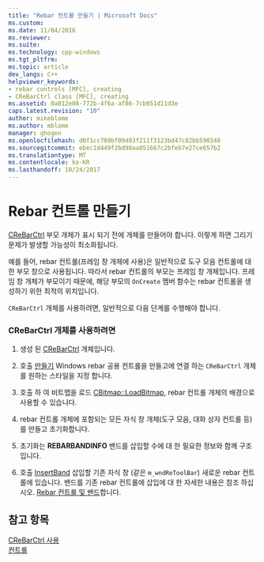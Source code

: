 ```yaml
---
title: "Rebar 컨트롤 만들기 | Microsoft Docs"
ms.custom: 
ms.date: 11/04/2016
ms.reviewer: 
ms.suite: 
ms.technology: cpp-windows
ms.tgt_pltfrm: 
ms.topic: article
dev_langs: C++
helpviewer_keywords:
- rebar controls [MFC], creating
- CReBarCtrl class [MFC], creating
ms.assetid: 0a012e08-772b-4f6a-af86-7cb651d11d3e
caps.latest.revision: "10"
author: mikeblome
ms.author: mblome
manager: ghogen
ms.openlocfilehash: d0f1cc709bf09d03f211f3123bd47c82bb590348
ms.sourcegitcommit: ebec1d449f2bd98aa851667c2bfeb7e27ce657b2
ms.translationtype: MT
ms.contentlocale: ko-KR
ms.lasthandoff: 10/24/2017
---
```

# <a name="creating-a-rebar-control"></a>Rebar 컨트롤 만들기
[CReBarCtrl](../mfc/reference/crebarctrl-class.md) 부모 개체가 표시 되기 전에 개체를 만들어야 합니다. 이렇게 하면 그리기 문제가 발생할 가능성이 최소화됩니다.  
  
 예를 들어, rebar 컨트롤(프레임 창 개체에 사용)은 일반적으로 도구 모음 컨트롤에 대한 부모 창으로 사용됩니다. 따라서 rebar 컨트롤의 부모는 프레임 창 개체입니다. 프레임 창 개체가 부모이기 때문에, 해당 부모의 `OnCreate` 멤버 함수는 rebar 컨트롤을 생성하기 위한 최적의 위치입니다.  
  
 `CReBarCtrl` 개체를 사용하려면, 일반적으로 다음 단계를 수행해야 합니다.  
  
### <a name="to-use-a-crebarctrl-object"></a>CReBarCtrl 개체를 사용하려면  
  
1.  생성 된 [CReBarCtrl](../mfc/reference/crebarctrl-class.md) 개체입니다.  
  
2.  호출 [만들기](../mfc/reference/crebarctrl-class.md#create) Windows rebar 공용 컨트롤을 만들고에 연결 하는 `CReBarCtrl` 개체를 원하는 스타일을 지정 합니다.  
  
3.  호출 하 여 비트맵을 로드 [CBitmap::LoadBitmap](../mfc/reference/cbitmap-class.md#loadbitmap), rebar 컨트롤 개체의 배경으로 사용할 수 있습니다.  
  
4.  rebar 컨트롤 개체에 포함되는 모든 자식 창 개체(도구 모음, 대화 상자 컨트롤 등)를 만들고 초기화합니다.  
  
5.  초기화는 **REBARBANDINFO** 밴드를 삽입할 수에 대 한 필요한 정보와 함께 구조입니다.  
  
6.  호출 [InsertBand](../mfc/reference/crebarctrl-class.md#insertband) 삽입할 기존 자식 창 (같은 `m_wndReToolBar`) 새로운 rebar 컨트롤에 있습니다. 밴드를 기존 rebar 컨트롤에 삽입에 대 한 자세한 내용은 참조 하십시오. [Rebar 컨트롤 및 밴드](../mfc/rebar-controls-and-bands.md)합니다.  
  
## <a name="see-also"></a>참고 항목  
 [CReBarCtrl 사용](../mfc/using-crebarctrl.md)   
 [컨트롤](../mfc/controls-mfc.md)

